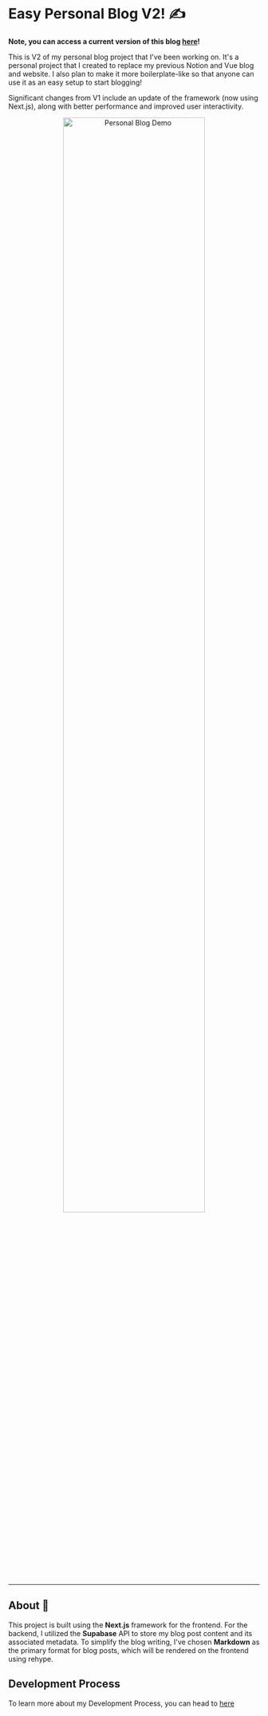# Easy Personal Blog V2! ✍️

**Note, you can access a current version of this blog [here](https://adrian-blog.vercel.app/)!**

This is V2 of my personal blog project that I've been working on. It's a personal project that I created to replace my previous Notion and Vue blog and website. I also plan to make it more boilerplate-like so that anyone can use it as an easy setup to start blogging!

Significant changes from V1 include an update of the framework (now using Next.js), along with better performance and improved user interactivity.

<div style="text-align: center;">
    <img src="https://github.com/adriantzkok/personal-blog-v2/blob/main/blogpreview.gif" alt="Personal Blog Demo" width="75%">
</div>

---

## About 📝

This project is built using the **Next.js** framework for the frontend. For the backend, I utilized the **Supabase** API to store my blog post content and its associated metadata. To simplify the blog writing, I've chosen **Markdown** as the primary format for blog posts, which will be rendered on the frontend using rehype.

## Development Process

To learn more about my Development Process, you can head to [here](https://adrian-blog.vercel.app/posts/57)
